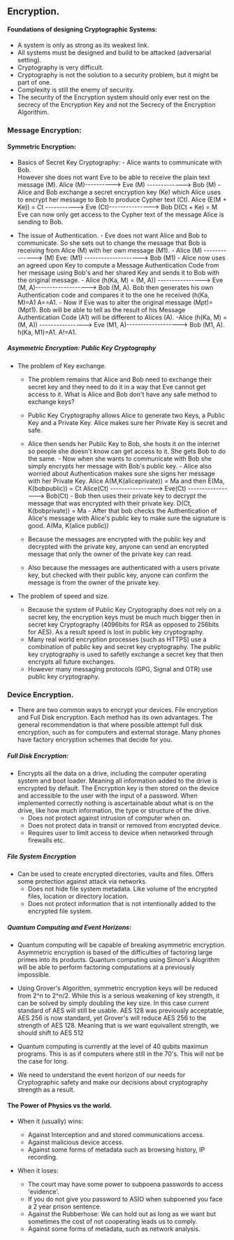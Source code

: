 ## Encryption.

#### Foundations of designing Cryptographic Systems:
- A system is only as strong as its weakest link.
- All systems must be designed and build to be attacked (adversarial setting).
- Cryptography is very difficult.
- Cryptography is not the solution to a security problem, but it might be part of one.
- Complexity is still the enemy of security.
- The security of the Encryption system should only ever rest on the secrecy of the Encryption Key and not the Secrecy of the Encryption Algorithim.

### Message Encryption:
#### Symmetric Encryption:
- Basics of Secret Key Cryptography:
        - Alice wants to communicate with Bob.  
        However she does not want Eve to be able to receive the plain text message (M).
        Alice (M)----------> Eve (M) -------------> Bob (M)
        - Alice and Bob exchange a secret encryption key (Ke) which Alice uses to encrypt her message to Bob to produce Cypher text (Ct).
        Alice (E(M + Ke)) = Ct -----------> Eve (Ct)--------------->  Bob D(Ct + Ke) = M
        Eve can now only get access to the Cypher text of the message Alice is sending to Bob.

- The issue of Authentication.
        - Eve does not want Alice and Bob to communicate. So she sets out to change the message that Bob is receiving from Alice (M) with her own message (M1).
        - Alice (M) --------------> (M) Eve: (M1) --------------------> Bob (M1)
        - Alice now uses an agreed upon Key to compute a Message Authentication Code from her message using Bob's and her shared Key and sends it to Bob with the original message.
        - Alice (h(Ka, M) = (M, A))  ----------------> Eve (M, A)-------------------> Bob (M, A). Bob then generates his own Authentication code and compares it to the one he received (h(Ka, M)=A1 A==A1.
        - Now if Eve was to alter the original message (Mpt)= (Mpt1). Bob will be able to tell as the result of his Message Authentication Code (A1) will be different to Alices (A).
        -Alice (h(Ka, M) = (M, A))  ----------------> Eve (M1, A)-------------------> Bob (M1, A). h(Ka, M1)=A1. A!=A1.


##### Asymmetric Encryption: Public Key Cryptography
- The problem of Key exchange.
  - The problem remains that Alice and Bob need to exchange their secret key and they need to do it in a way that Eve cannot get access to it. What is Alice and Bob don't have any safe method to exchange keys?
  - Public Key Cryptography allows Alice to generate two Keys, a Public Key and a Private Key. Alice makes sure her Private Key is secret and safe.
  - Alice then sends her Public Key to Bob, she hosts it on the internet so people she doesn't know can get access to it. She gets Bob to do the same.
          - Now when she wants to communicate with Bob she simply encrypts her message with Bob's public key.
          - Alice also worried about Authentication makes sure she signs her message with her Private Key.
          Alice A(M,K(aliceprivate)) = Ma and then E(Ma, K(bobpublic)) = Ct
          Alice(Ct) ----------------> Eve(Ct) -----------------> Bob(Ct)
          - Bob then uses their private key to decrypt the message that was encrypted with their private key.
          D(Ct, K(bobprivate)) = Ma
          - After that bob checks the Authentication of Alice's message with Alice's public key to make sure the signature is good.
          A(Ma, K(alice public))

  - Because the messages are encrypted with the public key and decrypted with the private key, anyone can send an encrypted message that only the owner of the private key can read.
  - Also because the messages are authenticated with a users private key, but checked with their public key, anyone can confirm the message is from the owner of the private key.


- The problem of speed and size.
  - Because the system of Public Key Cryptography  does not rely on a secret key, the encryption keys must be much much bigger then in secret key Cryptography
  (4096bits for RSA as opposed to 256bits for AES). As a result speed is lost in public key cryptography.
  - Many real world encryption processes (such as HTTPS) use a combination of public key and secret key cryptography. The public key cryptography is used to safetly exchange a secret key that then encrypts all future exchanges.
  - However many messaging protocols (GPG, Signal and OTR) use public key cryptography.

### Device Encryption.
- There are two common ways to encrypt your devices. File encryption and Full Disk encryption. Each method has its own advantages. The general recommendation is that where possible attempt full disk encryption, such as for computers and external storage. Many phones have factory encryption schemes that decide for you.

##### Full Disk Encryption:
- Encrypts all the data on a drive, including the computer operating system and boot loader. Meaning all information added to the drive is encrypted by default. The Encryption key is then stored on the device and accessible to the user with the input of a password. When implemented correctly nothing is ascertainable about what is on the drive, like how much information, the type or structure of the drive.
  - Does not protect against intrusion of computer when on.
  - Does not protect data in transit or removed from encrypted device.
  - Requires user to limit access to device when networked through firewalls etc.

##### File System Encryption
- Can be used to create encrypted directories, vaults and files. Offers some protection against attack via networks.
  - Does not hide file system metadata. Like volume of the encrypted files, location or directory location.
  - Does not protect information that is not intentionally added to the encrypted file system.


##### Quantum Computing and Event Horizons:
- Quantum computing will be capable of breaking asymmetric encryption. Asymmetric encryption is based of the difficulties of factoring large primes into its products. Quantum computing using Simon's Alogrithm will be able to perform factoring computations at a previously impossible.
- Using Grover's Algorithm, symmetric encryption keys will be reduced from 2^n to 2^n/2. While this is a serious weakening of key strength, it can be solved by simply doubling the key size. In this case current standard of AES will still be usable. AES 128 was previously acceptable, AES 256 is now standard, yet Grover's will reduce AES 256 to the strength of AES 128. Meaning that is we want equivallent strength, we should shift to AES 512

- Quantum computing is currently at the level of 40 qubits maximun programs. This is as if computers where still in the 70's. This will not be the case for long.
- We need to understand the event horizon of our needs for Cryptographic safety and make our decisions about cryptography strength as a result. 

#### The Power of Physics vs the world.
- When it (usually) wins:
  - Against Interception and and stored communications access.
  - Against malicious device access.
  - Against some forms of metadata such as browsing history, IP recording.


- When it loses:
  - The court may have some power to subpoena passwords to access 'evidence'.
  - If you do not give you password to ASIO when subpoened you face a 2 year prison sentence.
  - Against the Rubberhose: We can hold out as long as we want but sometimes the cost of not cooperating leads us to comply.
  - Against some forms of metadata, such as network analysis.
